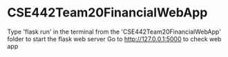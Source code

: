 # CSE442Team20FinancialWebApp
Type 'flask run' in the terminal from the 'CSE442Team20FinancialWebApp' folder to start the flask web server
Go to http://127.0.0.1:5000 to check web app